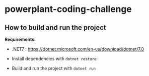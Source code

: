 # powerplant-coding-challenge


## How to build and run the project

**Requirements:**
- .NET7 : https://dotnet.microsoft.com/en-us/download/dotnet/7.0


- Install dependencies with ```dotnet restore```
- Build and run the project with ```dotnet run```